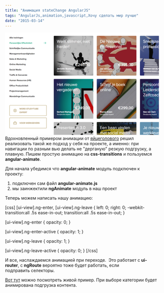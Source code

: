 ```yaml
---
title: "Анимация stateChange AngularJS"
tags: "AngularJs,animation,javascript,Хочу сделать мир лучше"
date: "2015-03-14"
---
```


![angular-animation-example](images/Screenshot-2015-03-13-11.37.12.png) Вдохновленный примером анимации от [яйцеголового](https://egghead.io/ "https://egghead.io/") решил реализовать такой же подход у себя на проекте, а именно: при навигации по разным вью делать не "дерганую" резкую подгрузку, а плавную. Пишем простую анимацию на **css-transitions** и пользуемся **angular-animate**.

Для начала убедимся что **angular-animate** модуль подключен к проекту:

1. подключен сам файл **angular-animate.js**
2. мы заинжектили **ngAnimate** модуль в наш проект

Теперь можем написать нашу анимацию:

\[css\] \[ui-view\].ng-enter, \[ui-view\].ng-leave { left: 0; right: 0; -webkit-transition:all .5s ease-in-out; transition:all .5s ease-in-out; }

\[ui-view\].ng-enter { opacity: 0; }

\[ui-view\].ng-enter-active { opacity: 1; }

\[ui-view\].ng-leave { opacity: 1; }

\[ui-view\].ng-leave-active { opacity: 0; } \[/css\]

И все, наслаждаемся анимацией при переходе.  Это работает с **ui-router**, с **ngRoute** вероятно тоже будет работать, если подправить селекторы.

[Вот тут](https://www.studytube.nl/instructors/categories/15/persoonlijke-effectiviteit "https://www.studytube.nl/instructors/categories/15/persoonlijke-effectiviteit") можно посмотреть живой пример. При выборе категории будет анимирована подгрузка контента.
